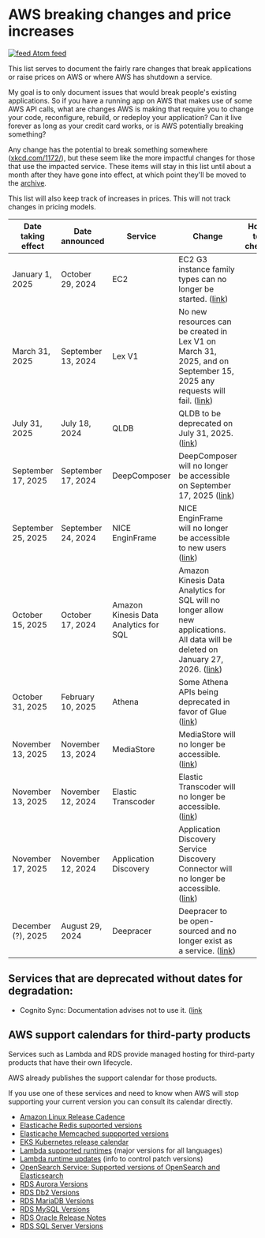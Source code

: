 # AWS breaking changes and price increases
[![feed](https://github.com/SummitRoute/aws_breaking_changes/raw/main/screenshots/feed_icon.png) Atom feed](https://github.com/SummitRoute/aws_breaking_changes/releases.atom)

This list serves to document the fairly rare changes that break applications or raise prices on AWS or where AWS has shutdown a service.

My goal is to only document issues that would break people's existing applications. So if you have a running app on AWS that makes use of some AWS API calls, what are changes AWS is making that require you to change your code, reconfigure, rebuild, or redeploy your application? Can it live forever as long as your credit card works, or is AWS potentially breaking something?

Any change has the potential to break something somewhere ([xkcd.com/1172/](https://xkcd.com/1172/)), but these seem like the more impactful changes for those that use the impacted service.  These items will stay in this list until about a month after they have gone into effect, at which point they'll be moved to the [archive](archive.md).

This list will also keep track of increases in prices.  This will not track changes in pricing models. 

| Date taking effect | Date announced | Service | Change | How to check |
| ---- | ---- |---- |---- |---- | 
| January 1, 2025 | October 29, 2024 | EC2 | EC2 G3 instance family types can no longer be started. ([link](https://github.com/SummitRoute/aws_breaking_changes/issues/114)) | |
| March 31, 2025 | September 13, 2024 | Lex V1 | No new resources can be created in Lex V1 on March 31, 2025, and on September 15, 2025 any requests will fail. ([link](https://github.com/SummitRoute/aws_breaking_changes/issues/107)) | |
| July 31, 2025 | July 18, 2024 | QLDB | QLDB to be deprecated on July 31, 2025. ([link](https://docs.aws.amazon.com/qldb/latest/developerguide/document-history.html)) | |
| September 17, 2025 | September 17, 2024 | DeepComposer | DeepComposer will no longer be accessible on September 17, 2025 ([link](https://aws.amazon.com/blogs/machine-learning/support-for-aws-deepcomposer-ending-soon/)) | |
| September 25, 2025 | September 24, 2024 | NICE EnginFrame | NICE EnginFrame will no longer be accessible to new users ([link](https://aws.amazon.com/jp/blogs/hpc/discontinuation-of-nice-enginframe-effective-september-25th-2025/)) | |
| October 15, 2025 | October 17, 2024 | Amazon Kinesis Data Analytics for SQL | Amazon Kinesis Data Analytics for SQL will no longer allow new applications. All data will be deleted on January 27, 2026. ([link](https://aws.amazon.com/blogs/big-data/migrate-from-amazon-kinesis-data-analytics-for-sql-to-amazon-managed-service-for-apache-flink-and-amazon-managed-service-for-apache-flink-studio/)) | |
| October 31, 2025 | February 10, 2025 | Athena | Some Athena APIs being deprecated in favor of Glue ([link](https://github.com/SummitRoute/aws_breaking_changes/issues/122#issue-2843827261)) | |
| November 13, 2025 | November 13, 2024 | MediaStore | MediaStore will no longer be accessible. ([link](https://aws.amazon.com/blogs/media/support-for-aws-elemental-mediastore-ending-soon/)) | |
| November 13, 2025 | November 12, 2024 | Elastic Transcoder | Elastic Transcoder will no longer be accessible. ([link](https://aws.amazon.com/blogs/media/support-for-amazon-elastic-transcoder-ending-soon/)) | |
| November 17, 2025 | November 12, 2024 | Application Discovery | Application Discovery Service Discovery Connector will no longer be accessible. ([link](https://aws.amazon.com/blogs/migration-and-modernization/deprecation-of-aws-application-discovery-service-discovery-connector/)) | |
| December (?), 2025 | August 29, 2024 | Deepracer | Deepracer to be open-sourced and no longer exist as a service. ([link](https://aws.amazon.com/blogs/machine-learning/celebrating-the-final-aws-deepracer-league-championship-and-road-ahead/)) | |

## Services that are deprecated without dates for degradation:
- Cognito Sync: Documentation advises not to use it. ([link](https://docs.aws.amazon.com/cognito/latest/developerguide/cognito-sync.html)


## AWS support calendars for third-party products

Services such as Lambda and RDS provide managed hosting for third-party products that have their own lifecycle.

AWS already publishes the support calendar for those products.

If you use one of these services and need to know when AWS will stop supporting your current version you can consult its calendar directly.

* [Amazon Linux Release Cadence](https://docs.aws.amazon.com/linux/al2023/ug/release-cadence.html)
* [Elasticache Redis supported versions](https://docs.aws.amazon.com/AmazonElastiCache/latest/red-ug/supported-engine-versions.html)
* [Elasticache Memcached suppported versions](https://docs.aws.amazon.com/AmazonElastiCache/latest/mem-ug/supported-engine-versions-mc.html)
* [EKS Kubernetes release calendar](https://docs.aws.amazon.com/eks/latest/userguide/kubernetes-versions.html)
* [Lambda supported runtimes](https://docs.aws.amazon.com/lambda/latest/dg/lambda-runtimes.html) (major versions for all languages)
* [Lambda runtime updates](https://docs.aws.amazon.com/lambda/latest/dg/runtimes-update.html) (info to control patch versions)
* [OpenSearch Service: Supported versions of OpenSearch and Elasticsearch](https://docs.aws.amazon.com/opensearch-service/latest/developerguide/what-is.html#choosing-version)
* [RDS Aurora Versions](https://docs.aws.amazon.com/AmazonRDS/latest/AuroraUserGuide/Aurora.VersionPolicy.html)
* [RDS Db2 Versions](https://docs.aws.amazon.com/AmazonRDS/latest/UserGuide/Db2.Concepts.VersionMgmt.html)
* [RDS MariaDB Versions](https://docs.aws.amazon.com/AmazonRDS/latest/UserGuide/MariaDB.Concepts.VersionMgmt.html)
* [RDS MySQL Versions](https://docs.aws.amazon.com/AmazonRDS/latest/UserGuide/MySQL.Concepts.VersionMgmt.html)
* [RDS Oracle Release Notes](https://docs.aws.amazon.com/AmazonRDS/latest/OracleReleaseNotes/Welcome.html)
* [RDS SQL Server Versions](https://docs.aws.amazon.com/AmazonRDS/latest/UserGuide/CHAP_SQLServer.html)
